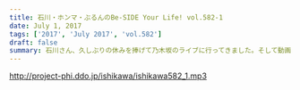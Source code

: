 ```yaml
---
title: 石川・ホンマ・ぶるんのBe-SIDE Your Life! vol.582-1
date: July 1, 2017
tags: ['2017', 'July 2017', 'vol.582']
draft: false
summary: 石川さん、久しぶりの休みを捧げて乃木坂のライブに行ってきました。そして動画の現場は大変らしいです。MIURA
---
```


http://project-phi.ddo.jp/ishikawa/ishikawa582_1.mp3